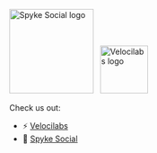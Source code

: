 <img src="https://spyke.social/spyke.png" alt="Spyke Social logo" width="150"/> &nbsp; <img src="https://velocilabs.com/veloci-logo.svg" alt="Velocilabs logo" height="85"/>

Check us out:
- ⚡ [Velocilabs](https://velocilabs.com)
- 🗿 [Spyke Social](https://spyke.social)
